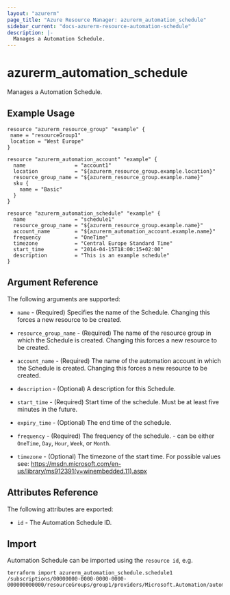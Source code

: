 ```yaml
---
layout: "azurerm"
page_title: "Azure Resource Manager: azurerm_automation_schedule"
sidebar_current: "docs-azurerm-resource-automation-schedule"
description: |-
  Manages a Automation Schedule.
---
```


# azurerm_automation_schedule

Manages a Automation Schedule.

## Example Usage

```hcl
resource "azurerm_resource_group" "example" {
 name = "resourceGroup1"
 location = "West Europe"
}

resource "azurerm_automation_account" "example" {
  name                = "account1"
  location            = "${azurerm_resource_group.example.location}"
  resource_group_name = "${azurerm_resource_group.example.name}"
  sku {
    name = "Basic"
  }
}

resource "azurerm_automation_schedule" "example" {
  name                = "schedule1"
  resource_group_name = "${azurerm_resource_group.example.name}"
  account_name        = "${azurerm_automation_account.example.name}"
  frequency           = "OneTime"
  timezone            = "Central Europe Standard Time"
  start_time	      = "2014-04-15T18:00:15+02:00"
  description         = "This is an example schedule"
}
```

## Argument Reference

The following arguments are supported:

* `name` - (Required) Specifies the name of the Schedule. Changing this forces a new resource to be created.

* `resource_group_name` - (Required) The name of the resource group in which the Schedule is created. Changing this forces a new resource to be created.

* `account_name` - (Required) The name of the automation account in which the Schedule is created. Changing this forces a new resource to be created.

* `description` -  (Optional) A description for this Schedule.

* `start_time` -  (Required) Start time of the schedule. Must be at least five minutes in the future.

* `expiry_time` -  (Optional) The end time of the schedule.

* `frequency` - (Required) The frequency of the schedule. - can be either `OneTime`, `Day`, `Hour`, `Week`, or `Month`.

* `timezone` - (Optional) The timezone of the start time. For possible values see: https://msdn.microsoft.com/en-us/library/ms912391(v=winembedded.11).aspx

## Attributes Reference

The following attributes are exported:

* `id` - The Automation Schedule ID.

## Import

Automation Schedule can be imported using the `resource id`, e.g.

```shell
terraform import azurerm_automation_schedule.schedule1 /subscriptions/00000000-0000-0000-0000-000000000000/resourceGroups/group1/providers/Microsoft.Automation/automationAccounts/account1/schedules/schedule1
```
